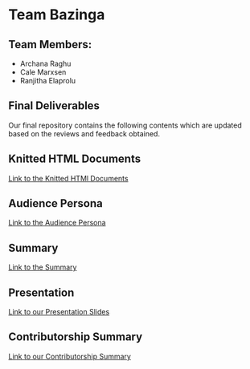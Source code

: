 # Team Bazinga

## Team Members:

  * Archana Raghu
  * Cale Marxsen
  * Ranjitha Elaprolu

## Final Deliverables

Our final repository contains the following contents which are updated based on the reviews and feedback obtained.

## Knitted HTML Documents

[Link to the Knitted HTMl Documents](https://github.com/ArchanaRaghu512/ISQA8086-Team1/tree/master/Deliverables/GitRepositoryPackage/KnittedHTMLDocument)

## Audience Persona

[Link to the Audience Persona](https://github.com/ArchanaRaghu512/ISQA8086-Team1/blob/master/Deliverables/GitRepositoryPackage/Team%20Bazinga_AudiencePersona.pdf)

## Summary

[Link to the Summary](https://github.com/ArchanaRaghu512/ISQA8086-Team1/blob/master/Deliverables/GitRepositoryPackage/TeamBazinga_Summary.pdf)

## Presentation

[Link to our Presentation Slides](https://github.com/ArchanaRaghu512/ISQA8086-Team1/blob/master/Deliverables/GitRepositoryPackage/TeamBazinga_NebraskaEducation_Presentation.pdf)

## Contributorship Summary

[Link to our Contributorship Summary](https://github.com/ArchanaRaghu512/ISQA8086-Team1/blob/master/Deliverables/GitRepositoryPackage/TeamBazinga_Contributorship.md)


